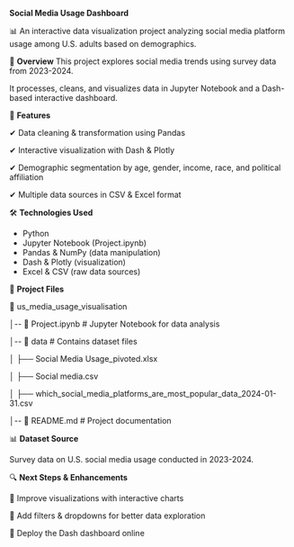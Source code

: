 **Social Media Usage Dashboard**

📊 An interactive data visualization project analyzing social media platform usage among U.S. adults based on demographics.

📖 **Overview** 
This project explores social media trends using survey data from 2023-2024. 

It processes, cleans, and visualizes data in Jupyter Notebook and a Dash-based interactive dashboard.

🚀 **Features**

✔ Data cleaning & transformation using Pandas

✔ Interactive visualization with Dash & Plotly

✔ Demographic segmentation by age, gender, income, race, and political affiliation

✔ Multiple data sources in CSV & Excel format


🛠 **Technologies Used**

- Python
- Jupyter Notebook (Project.ipynb)
- Pandas & NumPy (data manipulation)
- Dash & Plotly (visualization)
- Excel & CSV (raw data sources)



📂 **Project Files**

📂 us_media_usage_visualisation

│-- 📄 Project.ipynb   # Jupyter Notebook for data analysis

│-- 📂 data            # Contains dataset files

│   ├── Social Media Usage_pivoted.xlsx

│   ├── Social media.csv

│   ├── which_social_media_platforms_are_most_popular_data_2024-01-31.csv

│-- 📄 README.md       # Project documentation


📊 **Dataset Source**

Survey data on U.S. social media usage conducted in 2023-2024.

🔍 **Next Steps & Enhancements**

🔹 Improve visualizations with interactive charts

🔹 Add filters & dropdowns for better data exploration

🔹 Deploy the Dash dashboard online





